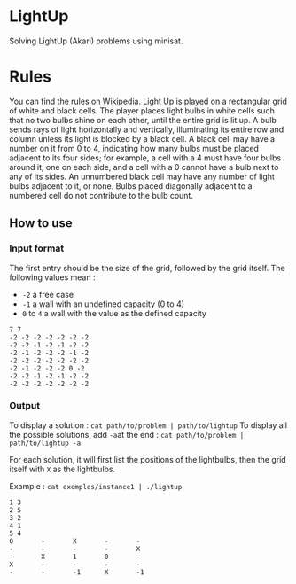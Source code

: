 # LightUp
Solving LightUp (Akari) problems using minisat.

# Rules
You can find the rules on [Wikipedia](https://en.wikipedia.org/wiki/Light_Up_(puzzle)).
Light Up is played on a rectangular grid of white and black cells. The player places light bulbs in white cells such that no two bulbs shine on each other, until the entire grid is lit up. A bulb sends rays of light horizontally and vertically, illuminating its entire row and column unless its light is blocked by a black cell. A black cell may have a number on it from 0 to 4, indicating how many bulbs must be placed adjacent to its four sides; for example, a cell with a 4 must have four bulbs around it, one on each side, and a cell with a 0 cannot have a bulb next to any of its sides. An unnumbered black cell may have any number of light bulbs adjacent to it, or none. Bulbs placed diagonally adjacent to a numbered cell do not contribute to the bulb count.

## How to use

### Input format
The first entry should be the size of the grid, followed by the grid itself.
The following values mean :
* `-2` a free case
* `-1` a wall with an undefined capacity (0 to 4)
* `0` to `4` a wall with the value as the defined capacity

```
7 7
-2 -2 -2 -2 -2 -2 -2
-2 -2 -1 -2 -1 -2 -2
-2 -1 -2 -2 -2 -1 -2
-2 -2 -2 -2 -2 -2 -2
-2 -1 -2 -2 -2 0 -2
-2 -2 -1 -2 -1 -2 -2
-2 -2 -2 -2 -2 -2 -2
```

### Output
To display a solution :
`cat path/to/problem | path/to/lightup`
To display all the possible solutions, add `-a`at the end :
`cat path/to/problem | path/to/lightup -a`

For each solution, it will first list the positions of the lightbulbs, then the grid itself with `X` as the lightbulbs.

Example :
`cat exemples/instance1 | ./lightup`
```
1 3
2 5
3 2
4 1
5 4
0       -       X       -       -
-       -       -       -       X
-       X       1       0       -
X       -       -       -       -
-       -       -1      X       -1
```

